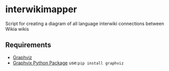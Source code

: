 # interwikimapper
Script for creating a diagram of all language interwiki connections between Wikia wikis

## Requirements
* [Graphviz](http://www.graphviz.org/)
* [Graphvix Python Package](https://pypi.python.org/pypi/graphviz) use:```pip install graphviz```